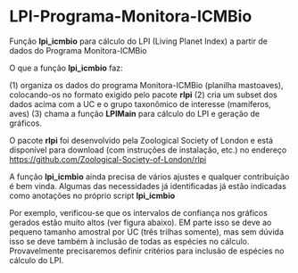 # LPI-Programa-Monitora-ICMBio

Função **lpi_icmbio** para cálculo do LPI (Living Planet Index) a partir de dados do Programa Monitora-ICMBio

O que a função **lpi_icmbio** faz:

(1) organiza os dados do programa Monitora-ICMBio (planilha mastoaves), colocando-os no formato exigido pelo pacote **rlpi**
(2) cria um subset dos dados acima com a UC e o grupo taxonômico de interesse (mamíferos, aves)
(3) chama a função **LPIMain** para cálculo do LPI e geração de gráficos.

O pacote **rlpi** foi desenvolvido pela Zoological Society of London e está disponível para download (com instruções de instalação, etc.) no endereço https://github.com/Zoological-Society-of-London/rlpi

A função **lpi_icmbio** ainda precisa de vários ajustes e qualquer contribuição é bem vinda. Algumas das necessidades já identificadas já estão indicadas como anotações no próprio script **lpi_icmbio**

Por exemplo, verificou-se que os intervalos de confiança nos gráficos gerados estão muito altos (ver figura abaixo). EM parte isso se deve ao pequeno tamanho amostral por UC (três trilhas somente), mas sem dúvida isso se deve também à inclusão de todas as espécies no cálculo. Provavelmente precisaremos definir critérios para inclusão de espécies no cálculo do LPI.



